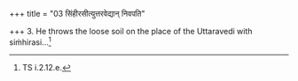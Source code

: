 +++
title = "03 सिंहीरसीत्युत्तरवेद्यान् निवपति"

+++
3. He throws the loose soil on the place of the Uttaravedi with siṁhirasi...[^1]  

[^1]: TS i.2.12.e.
